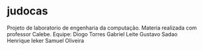 # judocas

Projeto de laboratorio de engenharia da computação.
Materia realizada com professor Calebe.
Equipe:
Diogo Torres
Gabriel Leite
Gustavo Sadao
Henrique Ieker
Samuel Oliveira
